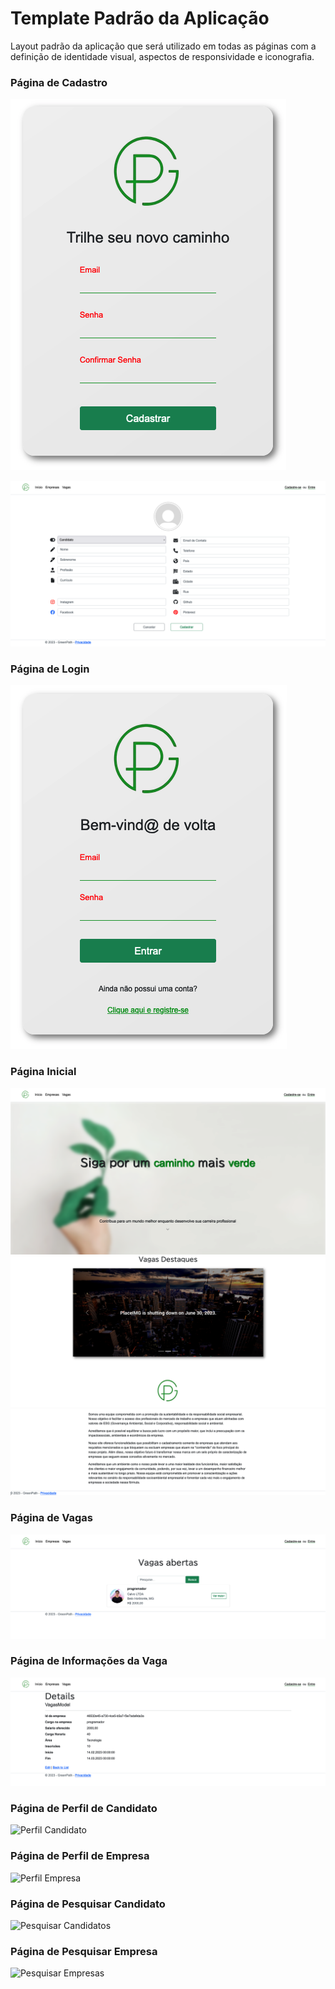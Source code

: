 # Template Padrão da Aplicação

Layout padrão da aplicação que será utilizado em todas as páginas com a definição de identidade visual, aspectos de responsividade e iconografia.

### Página de Cadastro

![Cadastro](https://github.com/ICEI-PUC-Minas-PMV-ADS/pmv-ads-2023-1-e2-proj-int-t4-g1-greenpath/blob/31d71ef4e69c223986a500dc824f142d06743462/docs/img/Template_Register_New_01.png)

![Cadastro](https://github.com/ICEI-PUC-Minas-PMV-ADS/pmv-ads-2023-1-e2-proj-int-t4-g1-greenpath/blob/7d3da397072e5e1294c477becb5923ee084ae616/docs/img/Template_Register_New_02.png)

### Página de Login

![Login](https://github.com/ICEI-PUC-Minas-PMV-ADS/pmv-ads-2023-1-e2-proj-int-t4-g1-greenpath/blob/9f48d2e64075d87f83e4fbea72418642c169d5a8/docs/img/Template_Login.png)

### Página Inicial

![Inicio](https://github.com/ICEI-PUC-Minas-PMV-ADS/pmv-ads-2023-1-e2-proj-int-t4-g1-greenpath/blob/23be1ab6ecd20007654bfe8ca12011963d945bbf/docs/img/Template_Home_01.png)
![Inicio](https://github.com/ICEI-PUC-Minas-PMV-ADS/pmv-ads-2023-1-e2-proj-int-t4-g1-greenpath/blob/23be1ab6ecd20007654bfe8ca12011963d945bbf/docs/img/Template_Home_02.png)
![Inicio](https://github.com/ICEI-PUC-Minas-PMV-ADS/pmv-ads-2023-1-e2-proj-int-t4-g1-greenpath/blob/9b3ea7895060c9174ba9f8ee3d06503bfb43811b/docs/img/Template_Home_3.png)

### Página de Vagas

![Vagas](https://github.com/ICEI-PUC-Minas-PMV-ADS/pmv-ads-2023-1-e2-proj-int-t4-g1-greenpath/blob/23be1ab6ecd20007654bfe8ca12011963d945bbf/docs/img/Template_Vagas_01.png)

### Página de Informações da Vaga

![Página de Informações da Vaga](https://github.com/ICEI-PUC-Minas-PMV-ADS/pmv-ads-2023-1-e2-proj-int-t4-g1-greenpath/blob/23be1ab6ecd20007654bfe8ca12011963d945bbf/docs/img/Template_Vagas_Detail_01.png)

### Página de Perfil de Candidato

![Perfil Candidato]()

### Página de Perfil de Empresa

![Perfil Empresa]()

### Página de Pesquisar Candidato

![Pesquisar Candidatos]()

### Página de Pesquisar Empresa

![Pesquisar Empresas]()




